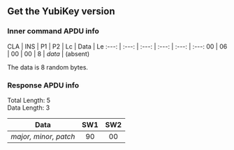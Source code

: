 <!-- Copyright 2022 Yubico AB

Licensed under the Apache License, Version 2.0 (the "License");
you may not use this file except in compliance with the License.
You may obtain a copy of the License at

    http://www.apache.org/licenses/LICENSE-2.0

Unless required by applicable law or agreed to in writing, software
distributed under the License is distributed on an "AS IS" BASIS,
WITHOUT WARRANTIES OR CONDITIONS OF ANY KIND, either express or implied.
See the License for the specific language governing permissions and
limitations under the License. -->

## Get the YubiKey version

### Inner command APDU info

CLA | INS | P1 | P2 | Lc | Data | Le
:---: | :---: | :---: | :---: | :---: | :---:
00 | 06 | 00 | 00 | 8 | *data* | (absent)

The data is 8 random bytes.

### Response APDU info

Total Length: 5\
Data Length: 3

|         Data          | SW1 | SW2 | 
|:---------------------:|:---:|:---:|
| *major, minor, patch* | 90  | 00  |
